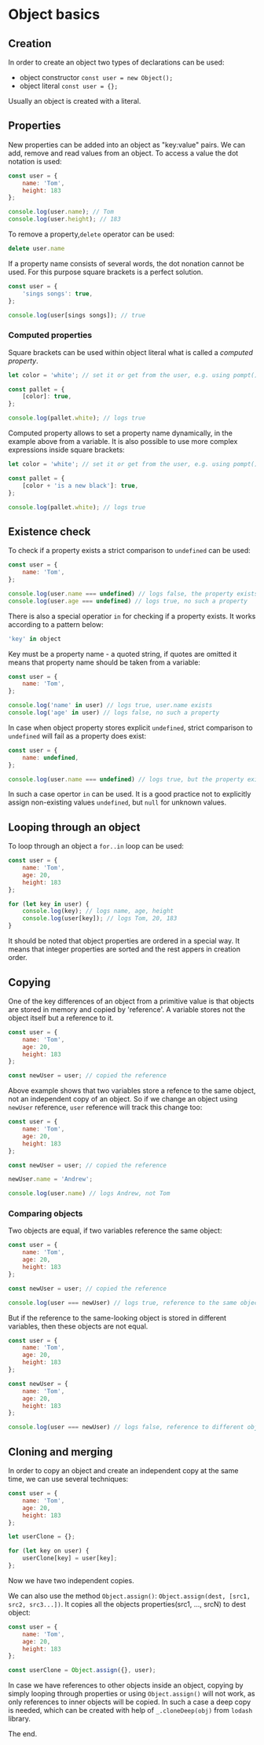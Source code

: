 # Object basics

## Creation
In order to create an object two types of declarations can be used:
* object constructor
`const user = new Object();`
* object literal
`const user = {};`

Usually an object is created with a literal.

## Properties
New properties can be added into an object as "key:value" pairs. We can add, remove and read values from an object. To access a value the dot notation is used:
```javascript
const user = {
    name: 'Tom',
    height: 183
};

console.log(user.name); // Tom
console.log(user.height); // 183
```

To remove a property,`delete` operator can be used:
```javascript
delete user.name
```
If a property name consists of several words, the dot nonation cannot be used. For this purpose square brackets is a perfect solution.
```javascript
const user = {
    'sings songs': true,
};

console.log(user[sings songs]); // true
```
### Computed properties
Square brackets can be used within object literal what is called a *computed property*.
```javascript
let color = 'white'; // set it or get from the user, e.g. using pompt()

const pallet = {
    [color]: true,
};

console.log(pallet.white); // logs true
```

Computed property allows to set a property name dynamically, in the example above from a variable. It is also possible to use more complex expressions inside square brackets:
```javascript
let color = 'white'; // set it or get from the user, e.g. using pompt()

const pallet = {
    [color + 'is a new black']: true,
};

console.log(pallet.white); // logs true
```

## Existence check
To check if a property exists a strict comparison to `undefined` can be used:
```javascript
const user = {
    name: 'Tom',
};

console.log(user.name === undefined) // logs false, the property exists
console.log(user.age === undefined) // logs true, no such a property
```

There is also a special operatior `in` for checking if a property exists. It works according to a pattern below:
```javascript
'key' in object
```

Key must be a property name - a quoted string, if quotes are omitted it means that property name should be taken from a variable:
```javascript
const user = {
    name: 'Tom',
};

console.log('name' in user) // logs true, user.name exists
console.log('age' in user) // logs false, no such a property
```

In case when object property stores explicit `undefined`, strict comparison to `undefined` will fail as a property does exist:
```javascript
const user = {
    name: undefined,
};

console.log(user.name === undefined) // logs true, but the property exists
```

In such a case opertor `in` can be used. It is a good practice not to explicitly assign non-existing values `undefined`, but `null` for unknown values.

## Looping through an object
To loop through an object a `for..in` loop can be used:
```javascript
const user = {
    name: 'Tom',
    age: 20,
    height: 183
};

for (let key in user) {
    console.log(key); // logs name, age, height
    console.log(user[key]); // logs Tom, 20, 183
}
```

It should be noted that object properties are ordered in a special way. It means that integer properties are sorted and the rest appers in creation order.

## Copying
One of the key differences of an object from a primitive value is that objects are stored in memory and copied by 'reference'. A variable stores not the object itself but a reference to it.
```javascript
const user = {
    name: 'Tom',
    age: 20,
    height: 183
};

const newUser = user; // copied the reference

```
Above example shows that two variables store a refence to the same object, not an independent copy of an object. So if we change an object using `newUser` reference, `user` reference will track this change too:
```javascript
const user = {
    name: 'Tom',
    age: 20,
    height: 183
};

const newUser = user; // copied the reference

newUser.name = 'Andrew';

console.log(user.name) // logs Andrew, not Tom

```
### Comparing objects
Two objects are equal, if two variables reference the same object:
```javascript
const user = {
    name: 'Tom',
    age: 20,
    height: 183
};

const newUser = user; // copied the reference

console.log(user === newUser) // logs true, reference to the same object

```

But if the reference to the same-looking object is stored in different variables, then these objects are not equal.
```javascript
const user = {
    name: 'Tom',
    age: 20,
    height: 183
};

const newUser = {
    name: 'Tom',
    age: 20,
    height: 183
};

console.log(user === newUser) // logs false, reference to different objects

```
## Cloning and merging
In order to copy an object and create an independent copy at the same time, we can use several techniques:
```javascript
const user = {
    name: 'Tom',
    age: 20,
    height: 183
};

let userClone = {};

for (let key on user) {
    userClone[key] = user[key];
};
```

Now we have two independent copies.

We can also use the method `Object.assign()`:
`Object.assign(dest, [src1, src2, src3...])`.
It copies all the objects properties(src1, ..., srcN) to dest object:
```javascript
const user = {
    name: 'Tom',
    age: 20,
    height: 183
};

const userClone = Object.assign({}, user);
```

In case we have references to other objects inside an object, copying by simply looping through properties or using `Object.assign()` will not work, as only references to inner objects will be copied. In such a case a deep copy is needed, which can be created with help of `_.cloneDeep(obj)` from `lodash` library.

The end.
